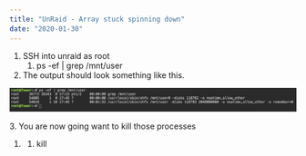 ```yaml
---
title: "UnRaid - Array stuck spinning down"
date: "2020-01-30"
---
```


1. SSH into unraid as root
    1. ps -ef | grep /mnt/user
2. The output should look something like this.

![](images/pic-1024x87.png)

3\. You are now going want to kill those processes

1. 1. kill <pid>
